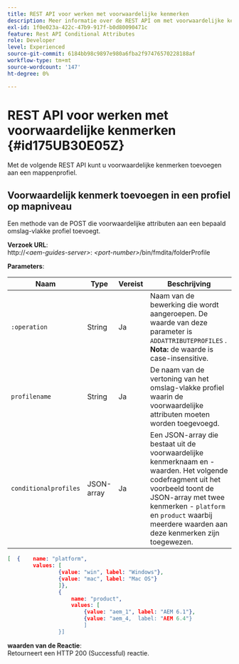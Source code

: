 ```yaml
---
title: REST API voor werken met voorwaardelijke kenmerken
description: Meer informatie over de REST API om met voorwaardelijke kenmerken te werken
exl-id: 1f0e023a-422c-47b9-917f-b0d80090471c
feature: Rest API Conditional Attributes
role: Developer
level: Experienced
source-git-commit: 6184bb98c9897e980a6fba2f97476570228188af
workflow-type: tm+mt
source-wordcount: '147'
ht-degree: 0%

---
```


# REST API voor werken met voorwaardelijke kenmerken {#id175UB30E05Z}

Met de volgende REST API kunt u voorwaardelijke kenmerken toevoegen aan een mappenprofiel.

## Voorwaardelijk kenmerk toevoegen in een profiel op mapniveau

Een methode van de POST die voorwaardelijke attributen aan een bepaald omslag-vlakke profiel toevoegt.

**Verzoek URL**:\
http://*&lt;aem-guides-server\>*: *&lt;port-number\>*/bin/fmdita/folderProfile

**Parameters**:

| Naam | Type | Vereist | Beschrijving |
|----|----|--------|-----------|
| `:operation` | String | Ja | Naam van de bewerking die wordt aangeroepen. De waarde van deze parameter is ``ADDATTRIBUTEPROFILES`` . <br> **Nota:** de waarde is case-insensitive. |
| `profilename` | String | Ja | De naam van de vertoning van het omslag-vlakke profiel waarin de voorwaardelijke attributen moeten worden toegevoegd. |
| `conditionalprofiles` | JSON-array | Ja | Een JSON-array die bestaat uit de voorwaardelijke kenmerknaam en -waarden. Het volgende codefragment uit het voorbeeld toont de JSON-array met twee kenmerken - `platform` en `product` waarbij meerdere waarden aan deze kenmerken zijn toegewezen. |

```JSON
[  {    name: "platform",    
        values: [       
                {value: "win", label: "Windows"},       
                {value: "mac", label: "Mac OS"}    
                ]},
                {    
                    name: "product",    
                    values: [      
                        {value: "aem_1", label: "AEM 6.1"},     
                        {value: "aem_4,  label: "AEM 6.4"}  
                        ]  
                }]
```

**waarden van de Reactie**:\
Retourneert een HTTP 200 \(Successful\) reactie.
